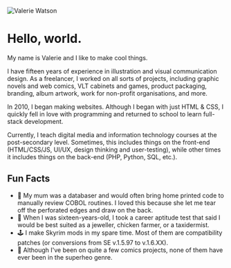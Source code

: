 ![Valerie Watson](img/knock-out.gif)

# Hello, world.

My name is Valerie and I like to make cool things.

I have fifteen years of experience in illustration and visual communication design. As a freelancer, I worked on all sorts of projects, including graphic novels and web comics, VLT cabinets and games, product packaging, branding, album artwork, work for non-profit organisations, and more.

In 2010, I began making websites. Although I began with just HTML & CSS, I quickly fell in love with programming and returned to school to learn full-stack development.

Currently, I teach digital media and information technology courses at the post-secondary level. Sometimes, this includes things on the front-end (HTML/CSS/JS, UI/UX, design thinking and user-testing), while other times it includes things on the back-end (PHP, Python, SQL, etc.). 

## Fun Facts

- 🤖 My mum was a databaser and would often bring home printed code to manually review COBOL routines. I loved this because she let me tear off the perforated edges and draw on the back.
- 💼 When I was sixteen-years-old, I took a career aptitude test that said I would be best suited as a jeweller, chicken farmer, or a taxidermist.
- 🕹️ I make Skyrim mods in my spare time. Most of them are compatibility patches (or conversions from SE v.1.5.97 to v.1.6.XX).
- 🦸 Although I've been on quite a few comics projects, none of them have ever been in the superheo genre. 
